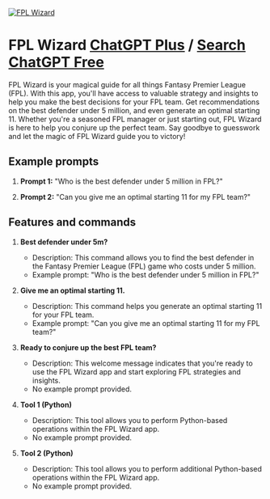 
[![FPL Wizard](https://files.oaiusercontent.com/file-u7v6baUaXkCWa5wE09OkU3BQ?se=2123-10-18T02%3A21%3A57Z&sp=r&sv=2021-08-06&sr=b&rscc=max-age%3D31536000%2C%20immutable&rscd=attachment%3B%20filename%3D75f5da34-1a66-4864-90e6-0a4d78a6c047.png&sig=5S7YBS7Ta0a34HC5b%2BUJKpim/w8RwUyOH6U0GJC9yys%3D)](https://chat.openai.com/g/g-ZLvKPxdRt-fpl-wizard)

# FPL Wizard [ChatGPT Plus](https://chat.openai.com/g/g-ZLvKPxdRt-fpl-wizard) / [Search ChatGPT Free](https://gptcall.net/index.html#/?search=FPL%20Wizard)

FPL Wizard is your magical guide for all things Fantasy Premier League (FPL). With this app, you'll have access to valuable strategy and insights to help you make the best decisions for your FPL team. Get recommendations on the best defender under 5 million, and even generate an optimal starting 11. Whether you're a seasoned FPL manager or just starting out, FPL Wizard is here to help you conjure up the perfect team. Say goodbye to guesswork and let the magic of FPL Wizard guide you to victory!

## Example prompts

1. **Prompt 1:** "Who is the best defender under 5 million in FPL?"

2. **Prompt 2:** "Can you give me an optimal starting 11 for my FPL team?"

## Features and commands

1. **Best defender under 5m?**
   - Description: This command allows you to find the best defender in the Fantasy Premier League (FPL) game who costs under 5 million.
   - Example prompt: "Who is the best defender under 5 million in FPL?"

2. **Give me an optimal starting 11.**
   - Description: This command helps you generate an optimal starting 11 for your FPL team.
   - Example prompt: "Can you give me an optimal starting 11 for my FPL team?"

3. **Ready to conjure up the best FPL team?**
   - Description: This welcome message indicates that you're ready to use the FPL Wizard app and start exploring FPL strategies and insights.
   - No example prompt provided.

4. **Tool 1 (Python)**
   - Description: This tool allows you to perform Python-based operations within the FPL Wizard app.
   - No example prompt provided.

5. **Tool 2 (Python)**
   - Description: This tool allows you to perform additional Python-based operations within the FPL Wizard app.
   - No example prompt provided.


